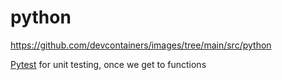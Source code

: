 # python

https://github.com/devcontainers/images/tree/main/src/python

[Pytest](https://docs.pytest.org/en/stable/index.html) for unit testing, once we get to functions

